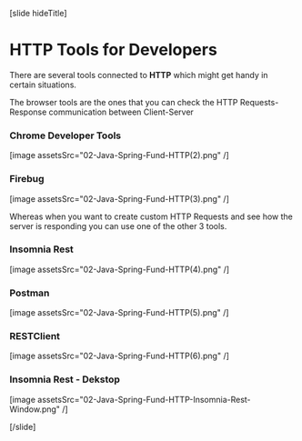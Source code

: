 [slide hideTitle]

# HTTP Tools for Developers

There are several tools connected to **HTTP** which might get handy in certain situations.

The browser tools are the ones that you can check the HTTP Requests-Response communication between Client-Server

### Chrome Developer Tools
[image assetsSrc="02-Java-Spring-Fund-HTTP(2).png" /]


### Firebug
[image assetsSrc="02-Java-Spring-Fund-HTTP(3).png" /]

Whereas when you want to create custom HTTP Requests and see how the server is responding you can use one of the other 3 tools.

### Insomnia Rest
[image assetsSrc="02-Java-Spring-Fund-HTTP(4).png" /]

### Postman
[image assetsSrc="02-Java-Spring-Fund-HTTP(5).png" /]

### RESTClient
[image assetsSrc="02-Java-Spring-Fund-HTTP(6).png" /]

### Insomnia Rest - Dekstop
[image assetsSrc="02-Java-Spring-Fund-HTTP-Insomnia-Rest-Window.png" /]


[/slide]